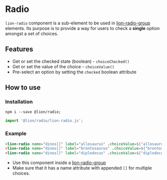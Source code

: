# Radio

[//]: # 'AUTO INSERT HEADER PREPUBLISH'

`lion-radio` component is a sub-element to be used in [lion-radio-group](../radio-group/) elements. Its purpose is to provide a way for users to check a **single** option amongst a set of choices.

## Features
- Get or set the checked state (boolean) - `choiceChecked()`
- Get or set the value of the choice - `choiceValue()`
- Pre-select an option by setting the `checked` boolean attribute

## How to use

### Installation
```
npm i --save @lion/radio;
```

```js
import '@lion/radio/lion-radio.js';
```

### Example

```html
<lion-radio name="dinos[]" label="allosaurus" .choiceValue=${'allosaurus'}></lion-radio>
<lion-radio name="dinos[]" label="brontosaurus" .choiceValue=${'brontosaurus'}></lion-radio>
<lion-radio name="dinos[]" label="diplodocus" .choiceValue=${'diplodocus'} checked></lion-radio>
```

- Use this component inside a [lion-radio-group](../radio-group/)
- Make sure that it has a name attribute with appended `[]` for multiple choices.
